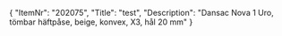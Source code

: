 {
  "ItemNr": "202075",
  "Title": "test",
  "Description": "Dansac Nova 1 Uro, tömbar häftpåse, beige, konvex, X3, hål 20 mm"
}